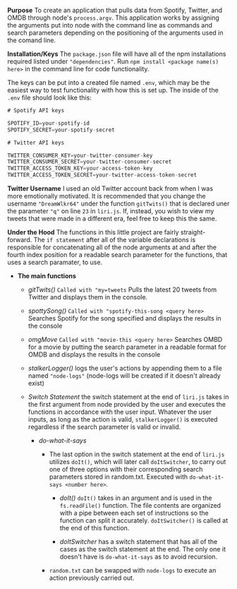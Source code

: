 **Purpose**
To create an application that pulls data from Spotify, Twitter, and OMDB through node's `process.argv`. This application works by assigning the arguments put into node with the command line as commands and search parameters depending on the positioning of the arguments used in the comand line.

**Installation/Keys**
The `package.json` file will have all of the npm installations required listed under `"dependencies"`. Run `npm install <package name(s) here>` in the command line for code functionality. 

The keys can be put into a created file named `.env`, which may be the easiest way to test functionality with how this is set up. The inside of the `.env` file should look like this: 

```js
# Spotify API keys

SPOTIFY_ID=your-spotify-id
SPOTIFY_SECRET=your-spotify-secret

# Twitter API keys

TWITTER_CONSUMER_KEY=your-twitter-consumer-key
TWITTER_CONSUMER_SECRET=your-twitter-consumer-secret
TWITTER_ACCESS_TOKEN_KEY=your-access-token-key
TWITTER_ACCESS_TOKEN_SECRET=your-twitter-access-token-secret

```

**Twitter Username**
I used an old Twitter account back from when I was more emotionally motivated. It is recommended that you change the username `"DreamWlkr64"` under the function `gitTwits()` that is declared uner the parameter `"q"` on line `23` in `liri.js`. If, instead, you wish to view my tweets that were made in a different era, feel free to keep this the same.

**Under the Hood**
The functions in this little project are fairly straight-forward. The `if statement` after all of the variable declarations is responsible for concatenating all of the node arguments at and after the fourth index position for a readable search parameter for the functions, that uses a search paramater, to use.

* **The main functions**
  
    * *gitTwits()* `Called with "my=tweets` Pulls the latest 20 tweets from Twitter and displays them in the console.

    * *spottySong()* `Called with "spotify-this-song <query here>` Searches Spotify for the song specified and displays the results in the console

    * *omgMove* `Called with "movie-this <query here>` Searches OMBD for a movie by putting the search parameter in a readable format for OMDB and displays the results in the console

    * *stalkerLogger()* logs the user's actions by appending them to a file named `"node-logs"` (node-logs will be created if it doesn't already exist)

    * *Switch Statement* the switch statement at the end of `liri.js` takes in the first argument from node provided by the user and executes the functions in accordance with the user input. Whatever the user inputs, as long as the action is valid, `stalkerLogger()` is executed regardless if the search parameter is valid or invalid. 

      * *do-what-it-says*

        * The last option in the switch statement at the end of `liri.js` utilizes `doIt()`, which will later call `doItSwitcher`, to carry out one of three options with their corresponding search parameters stored in random.txt. Executed with `do-what-it-says <number here>`.

          * *doIt()* `doIt()` takes in an argument and is used in the `fs.readFile()` function. The file contents are organized with a pipe between each set of instructions so the function can split it accurately. `doItSwitcher()` is called at the end of this function.

          * *doItSwitcher* has a switch statement that has all of the cases as the switch statement at the end. The only one it doesn't have is `do-what-it-says` as to avoid recursion. 

        * `random.txt` can be swapped with `node-logs` to execute an action previously carried out.




